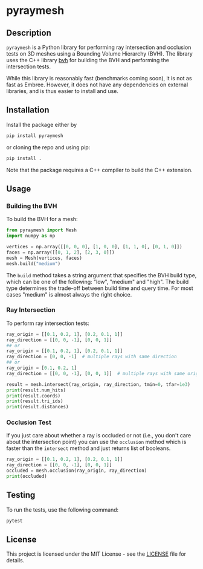 # pyraymesh

## Description

`pyraymesh` is a Python library for performing ray intersection and occlusion
tests on 3D meshes using a Bounding Volume Hierarchy (BVH). The library uses
the C++ library [bvh](https://github.com/madmann91/bvh) for building the BVH and performing the intersection tests.

While this library is reasonably fast (benchmarks coming soon), it is not as fast as Embree. However, it does not
have any dependencies on external libraries, and is thus easier to install and use.

## Installation

Install the package either by 

```sh
pip install pyraymesh
```

or cloning the repo and using pip:

```sh   
pip install .
```

Note that the package requires a C++ compiler to build the C++ extension.

## Usage

### Building the BVH

To build the BVH for a mesh:

```python
from pyraymesh import Mesh
import numpy as np

vertices = np.array([[0, 0, 0], [1, 0, 0], [1, 1, 0], [0, 1, 0]])
faces = np.array([[0, 1, 2], [2, 3, 0]])
mesh = Mesh(vertices, faces)
mesh.build("medium")
```

The `build` method takes a string argument that specifies the BVH build type, which can be one of the following:
"low", "medium" and "high". The build type determines the trade-off between build time and query time. For most cases
"medium" is almost always the right choice.

### Ray Intersection

To perform ray intersection tests:

```python
ray_origin = [[0.1, 0.2, 1], [0.2, 0.1, 1]]
ray_direction = [[0, 0, -1], [0, 0, 1]]
## or 
ray_origin = [[0.1, 0.2, 1], [0.2, 0.1, 1]]
ray_direction = [0, 0, -1]  # multiple rays with same direction
## or 
ray_origin = [0.1, 0.2, 1]
ray_direction = [[0, 0, -1], [0, 0, 1]]  # multiple rays with same origin

result = mesh.intersect(ray_origin, ray_direction, tmin=0, tfar=1e3)
print(result.num_hits)
print(result.coords)
print(result.tri_ids)
print(result.distances)
```

### Occlusion Test

If you just care about whether a ray is occluded or not (i.e., you don't care about
the intersection point) you can use the `occlusion` method which is faster than the
`intersect` method and just returns list of booleans.

```python
ray_origin = [[0.1, 0.2, 1], [0.2, 0.1, 1]]
ray_direction = [[0, 0, -1], [0, 0, 1]]
occluded = mesh.occlusion(ray_origin, ray_direction)
print(occluded)
```

## Testing

To run the tests, use the following command:

```sh
pytest
```

## License

This project is licensed under the MIT License - see the [LICENSE](LICENSE) file for details.
